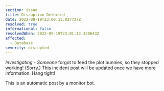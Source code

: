 ```yaml
---
section: issue
title: Disruption Detected
date: 2022-09-19T23:00:13.027727Z
resolved: true
informational: false
resolvedWhen: 2022-09-19T23:01:13.320643Z
affected:
  - Database
severity: disrupted
---
```

*Investigating* - _Someone_ forgot to feed the plot bunnies, so they stopped working! (Sorry.) This incident post will be updated once we have more information. Hang tight!

This is an automatic post by a monitor bot.
        